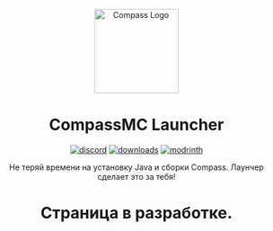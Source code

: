 <p align="center"><img src="https://i.imgur.com/t8BQM7U.png" width="150px" height="150px" alt="Compass Logo"></p>

<h1 align="center">CompassMC Launcher</h1>

[<p align="center"><img src="https://wsrv.nl/?url=https%3A%2F%2Fcdn.jsdelivr.net%2Fnpm%2F%40intergrav%2Fdevins-badges%403%2Fassets%2Fcozy-minimal%2Fsocial%2Fdiscord-plural_vector.svg&n=-1" alt="discord">](https://discord.gg/GU2UMhwZ) [<img src="https://wsrv.nl/?url=https%3A%2F%2Fcdn.jsdelivr.net%2Fnpm%2F%40intergrav%2Fdevins-badges%403%2Fassets%2Fcozy-minimal%2Fsocial%2Fyoutube-plural_vector.svg&n=-1" alt="downloads">](https://github.com/notnq2gre/CompassLauncher/releases) [<img src="https://wsrv.nl/?url=https%3A%2F%2Fcdn.jsdelivr.net%2Fnpm%2F%40intergrav%2Fdevins-badges%403%2Fassets%2Fcozy-minimal%2Favailable%2Fmodrinth_vector.svg&n=-1" alt="modrinth">](https://modrinth.com/)</p>

<p align="center">Не теряй времени на установку Java и сборки Compass. Лаунчер сделает это за тебя!</p>

<h1 align="center">Страница в разработке.</h1>
